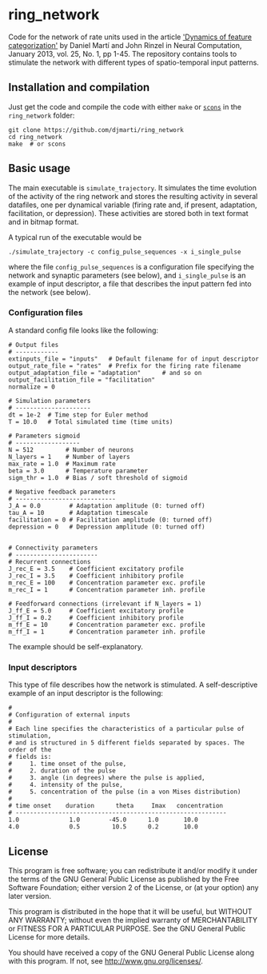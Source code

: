 # ring_network
Code for the network of rate units used in the article ['Dynamics of feature categorization'](http://www.mitpressjournals.org/doi/abs/10.1162/NECO_a_00383) by Daniel Martí and John Rinzel in Neural Computation, January 2013, vol. 25, No. 1, pp 1-45. The repository contains tools to stimulate the network with different types of spatio-temporal input patterns.

## Installation and compilation
Just get the code and compile the code with either `make` or [`scons`](http://www.scons.org) in the `ring_network` folder:
```shell
git clone https://github.com/djmarti/ring_network
cd ring_network
make  # or scons
```

## Basic usage
The main executable is `simulate_trajectory`. It simulates the time evolution of the activity of the ring network and stores the resulting activity in several datafiles, one per dynamical variable (firing rate and, if present, adaptation, facilitation, or depression). These activities are stored both in text format and in bitmap format.

A typical run of the executable would be
```shell
./simulate_trajectory -c config_pulse_sequences -x i_single_pulse
```
where the file `config_pulse_sequences` is a configuration file specifying the network and synaptic parameters (see below), and `i_single_pulse` is an example of input descriptor, a file that describes the input pattern fed into the network (see below).

### Configuration files
A standard config file looks like the following:
```shell
# Output files
# ------------
extinputs_file = "inputs"   # Default filename for of input descriptor
output_rate_file = "rates"  # Prefix for the firing rate filename
output_adaptation_file = "adaptation"      # and so on
output_facilitation_file = "facilitation"
normalize = 0

# Simulation parameters
# ---------------------
dt = 1e-2  # Time step for Euler method
T = 10.0   # Total simulated time (time units)

# Parameters sigmoid
# ------------------
N = 512         # Number of neurons
N_layers = 1    # Number of layers
max_rate = 1.0  # Maximum rate
beta = 3.0      # Temperature parameter
sigm_thr = 1.0  # Bias / soft threshold of sigmoid

# Negative feedback parameters
# ----------------------------
J_A = 0.0        # Adaptation amplitude (0: turned off)
tau_A = 10       # Adaptation timescale
facilitation = 0 # Facilitation amplitude (0: turned off)
depression = 0   # Depression amplitude (0: turned off)


# Connectivity parameters
# -----------------------
# Recurrent connections
J_rec_E = 3.5    # Coefficient excitatory profile
J_rec_I = 3.5    # Coefficient inhibitory profile
m_rec_E = 100    # Concentration parameter exc. profile
m_rec_I = 1      # Concentration parameter inh. profile

# Feedforward connections (irrelevant if N_layers = 1)
J_ff_E = 5.0     # Coefficient excitatory profile
J_ff_I = 0.2     # Coefficient inhibitory profile
m_ff_E = 10      # Concentration parameter exc. profile 
m_ff_I = 1       # Concentration parameter inh. profile
```
The example should be self-explanatory.

### Input descriptors
This type of file describes how the network is stimulated. A self-descriptive example of an input descriptor is the following:
```
#
# Configuration of external inputs 
#
# Each line specifies the characteristics of a particular pulse of stimulation,
# and is structured in 5 different fields separated by spaces. The order of the
# fields is: 
#     1. time onset of the pulse, 
#     2. duration of the pulse
#     3. angle (in degrees) where the pulse is applied, 
#     4. intensity of the pulse,
#     5. concentration of the pulse (in a von Mises distribution)
#
# time onset    duration      theta     Imax   concentration
# -----------------------------------------------------------
1.0              1.0        -45.0      1.0       10.0
4.0              0.5         10.5      0.2       10.0
```

## License
This program is free software; you can redistribute it and/or modify it under the terms of the GNU General Public License as published by the Free Software Foundation; either version 2 of the License, or (at your option) any later version.

This program is distributed in the hope that it will be useful, but WITHOUT ANY WARRANTY; without even the implied warranty of MERCHANTABILITY or FITNESS FOR A PARTICULAR PURPOSE. See the GNU General Public License for more details.

You should have received a copy of the GNU General Public License along with this program. If not, see http://www.gnu.org/licenses/.
